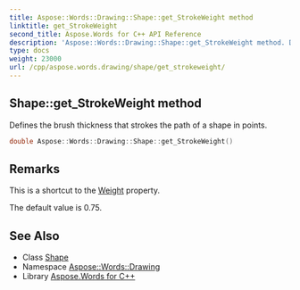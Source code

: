 ```yaml
---
title: Aspose::Words::Drawing::Shape::get_StrokeWeight method
linktitle: get_StrokeWeight
second_title: Aspose.Words for C++ API Reference
description: 'Aspose::Words::Drawing::Shape::get_StrokeWeight method. Defines the brush thickness that strokes the path of a shape in points in C++.'
type: docs
weight: 23000
url: /cpp/aspose.words.drawing/shape/get_strokeweight/
---
```

## Shape::get_StrokeWeight method


Defines the brush thickness that strokes the path of a shape in points.

```cpp
double Aspose::Words::Drawing::Shape::get_StrokeWeight()
```

## Remarks


This is a shortcut to the [Weight](../../stroke/get_weight/) property.

The default value is 0.75. 
## See Also

* Class [Shape](../)
* Namespace [Aspose::Words::Drawing](../../)
* Library [Aspose.Words for C++](../../../)
